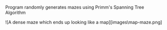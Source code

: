 Program randomly generates mazes using Primm's Spanning Tree Algorithm

![A dense maze which ends up looking like a map][images\\map-maze.png]

